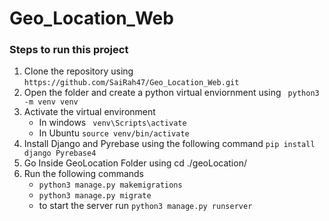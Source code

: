 # Geo_Location_Web

### Steps to run this project
1. Clone the repository using ``` https://github.com/SaiRah47/Geo_Location_Web.git ```
2. Open the folder and create a python virtual enviornment using
``` python3 -m venv venv```
3. Activate the virtual environment
   - In windows ``` venv\Scripts\activate```
   - In Ubuntu ```source venv/bin/activate```
4. Install Django and Pyrebase using the following command ``` pip install django Pyrebase4 ```
4. Go Inside GeoLocation Folder using cd ./geoLocation/
5. Run the following commands
   - ```python3 manage.py makemigrations```
   - ```python3 manage.py migrate```
   - to start the server run ```python3 manage.py runserver```

